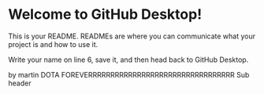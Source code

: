 # Welcome to GitHub Desktop!

This is your README. READMEs are where you can communicate what your project is and how to use it.

Write your name on line 6, save it, and then head back to GitHub Desktop.

by martin DOTA FOREVERRRRRRRRRRRRRRRRRRRRRRRRRRRRRRRRR
Sub header
